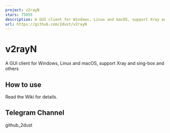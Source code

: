 ```yaml
---
project: v2rayN
stars: 75055
description: A GUI client for Windows, Linux and macOS, support Xray and sing-box and others
url: https://github.com/2dust/v2rayN
---
```


v2rayN
======

A GUI client for Windows, Linux and macOS, support Xray and sing-box and others

How to use
----------

Read the Wiki for details.

Telegram Channel
----------------

github\_2dust
